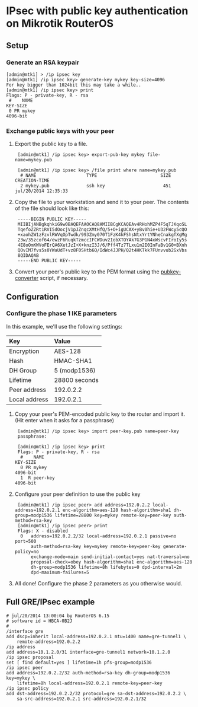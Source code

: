 # IPsec with public key authentication on Mikrotik RouterOS
## Setup
### Generate an RSA keypair

    [admin@mtk1] > /ip ipsec key
    [admin@mtk1] /ip ipsec key> generate-key mykey key-size=4096
    For key bigger than 1024bit this may take a while..
    [admin@mtk1] /ip ipsec key> print
    Flags: P - private-key, R - rsa
     #    NAME                                                             KEY-SIZE
     0 PR mykey                                                            4096-bit

### Exchange public keys with your peer
1. Export the public key to a file.

        [admin@mtk1] /ip ipsec key> export-pub-key mykey file-name=mykey.pub
        
        [admin@mtk1] /ip ipsec key> /file print where name=mykey.pub
         # NAME                   TYPE                        SIZE CREATION-TIME
         2 mykey.pub              ssh key                      451 jul/20/2014 12:35:33

2. Copy the file to your workstation and send it to your peer. The contents of the file should look like this:

        -----BEGIN PUBLIC KEY-----
        MIIBIjANBgkqhkiG9w0BAQEFAAOCAQ8AMIIBCgKCAQEAv4RHohMZP4F5qTJKqoSL
        TqefoZZRt1RVI5dOocjV1pJZnqcXMtHfQ/5+O+igUCAX+yBv0hie+U32FWcy5cQO
        +xaohZW1zFzvlRWVqOpTwdk/993Zmy070T1FzK4kFShsNtxYrtYNheCnakgfXgMg
        23w/35zcof64/ewzF6RuqkTzmccIFCWDuv2IobXTOYAk7G3PGN4xWscvFIroIy5s
        4E8oOmKWVoFErQA6XetJzI+X+knzI3J/6/Pff4Tz7TLxu1m2I0InFaBv1G0+BXnh
        QOvIM7fvs5s0YWaUdT+vz8F0SHtb6Q/IdWc4JJPH/Q2t4HKTkk7FUnvvub2GxVbs
        8QIDAQAB
        -----END PUBLIC KEY-----

3. Convert your peer's public key to the PEM format using the [pubkey-converter][pubkey-converter] script, if necessary.

[pubkey-converter]: https://git.sour.is/git/user/ryan/pubkey-converter.git/plain/pubkey-converter.pl "Public key conversion script"

## Configuration
### Configure the phase 1 IKE parameters
In this example, we'll use the following settings:

| Key           | Value         |
| :------------ | :------------ |
| Encryption    | AES-128       |
| Hash          | HMAC-SHA1     |
| DH Group      | 5 (modp1536)  |
| Lifetime      | 28800 seconds |
| Peer address  | 192.0.2.2     |
| Local address | 192.0.2.1     |

1. Copy your peer's PEM-encoded public key to the router and import it. (Hit enter when it asks for a passphrase)

        [admin@mtk1] /ip ipsec key> import peer-key.pub name=peer-key
        passphrase:
        
        [admin@mtk1] /ip ipsec key> print
        Flags: P - private-key, R - rsa
         #    NAME                                                             KEY-SIZE
         0 PR mykey                                                            4096-bit
         1  R peer-key                                                         4096-bit

2. Configure your peer definition to use the public key

        [admin@mtk1] /ip ipsec peer> add address=192.0.2.2 local-address=192.0.2.1 enc-algorithm=aes-128 hash-algorithm=sha1 dh-group=modp1536 lifetime=28800 key=mykey remote-key=peer-key auth-method=rsa-key
        [admin@mtk1] /ip ipsec peer> print
        Flags: X - disabled
         0   address=192.0.2.2/32 local-address=192.0.2.1 passive=no port=500
             auth-method=rsa-key key=mykey remote-key=peer-key generate-policy=no
             exchange-mode=main send-initial-contact=yes nat-traversal=no
             proposal-check=obey hash-algorithm=sha1 enc-algorithm=aes-128
             dh-group=modp1536 lifetime=8h lifebytes=0 dpd-interval=2m
             dpd-maximum-failures=5

3. All done! Configure the phase 2 parameters as you otherwise would.

## Full GRE/IPsec example
    # jul/20/2014 13:00:04 by RouterOS 6.15
    # software id = HBCA-0B2J
    #
    /interface gre
    add dscp=inherit local-address=192.0.2.1 mtu=1400 name=gre-tunnel1 \
        remote-address=192.0.2.2
    /ip address
    add address=10.1.2.0/31 interface=gre-tunnel1 network=10.1.2.0
    /ip ipsec proposal
    set [ find default=yes ] lifetime=1h pfs-group=modp1536
    /ip ipsec peer
    add address=192.0.2.2/32 auth-method=rsa-key dh-group=modp1536 key=mykey \
        lifetime=8h local-address=192.0.2.1 remote-key=peer-key
    /ip ipsec policy
    add dst-address=192.0.2.2/32 protocol=gre sa-dst-address=192.0.2.2 \
        sa-src-address=192.0.2.1 src-address=192.0.2.1/32